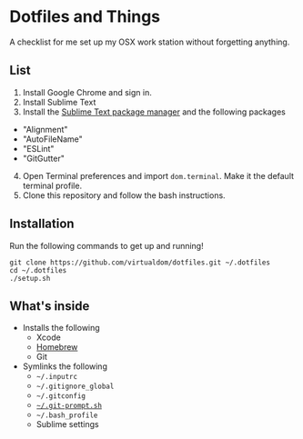 # Dotfiles and Things

A checklist for me set up my OSX work station without forgetting anything.

## List
1. Install Google Chrome and sign in.
2. Install Sublime Text
3. Install the [Sublime Text package manager](https://packagecontrol.io/) and the following packages
  * "Alignment"
  * "AutoFileName"
  * "ESLint"
  * "GitGutter"
4. Open Terminal preferences and import `dom.terminal`. Make it the default terminal profile.
5. Clone this repository and follow the bash instructions.

## Installation

Run the following commands to get up and running!
```
git clone https://github.com/virtualdom/dotfiles.git ~/.dotfiles
cd ~/.dotfiles
./setup.sh
```

## What's inside
* Installs the following
  * Xcode
  * [Homebrew](http://brew.sh)
  * Git
* Symlinks the following
  * `~/.inputrc`
  * `~/.gitignore_global`
  * `~/.gitconfig`
  * [`~/.git-prompt.sh`](https://github.com/git/git/blob/master/contrib/completion/git-prompt.sh)
  * `~/.bash_profile`
  * Sublime settings
